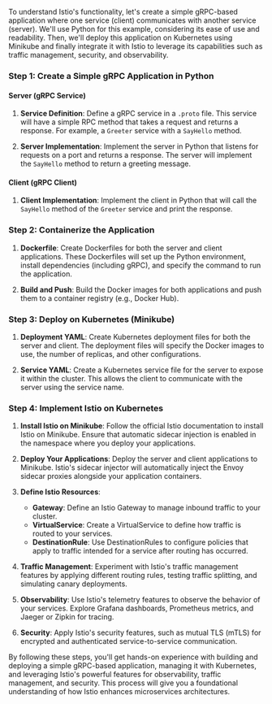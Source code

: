 To understand Istio's functionality, let's create a simple gRPC-based application where one service (client) communicates with another service (server). We'll use Python for this example, considering its ease of use and readability. Then, we'll deploy this application on Kubernetes using Minikube and finally integrate it with Istio to leverage its capabilities such as traffic management, security, and observability.

### Step 1: Create a Simple gRPC Application in Python

#### Server (gRPC Service)

1. **Service Definition**: Define a gRPC service in a `.proto` file. This service will have a simple RPC method that takes a request and returns a response. For example, a `Greeter` service with a `SayHello` method.
   
2. **Server Implementation**: Implement the server in Python that listens for requests on a port and returns a response. The server will implement the `SayHello` method to return a greeting message.

#### Client (gRPC Client)

1. **Client Implementation**: Implement the client in Python that will call the `SayHello` method of the `Greeter` service and print the response.

### Step 2: Containerize the Application

1. **Dockerfile**: Create Dockerfiles for both the server and client applications. These Dockerfiles will set up the Python environment, install dependencies (including gRPC), and specify the command to run the application.

2. **Build and Push**: Build the Docker images for both applications and push them to a container registry (e.g., Docker Hub).

### Step 3: Deploy on Kubernetes (Minikube)

1. **Deployment YAML**: Create Kubernetes deployment files for both the server and client. The deployment files will specify the Docker images to use, the number of replicas, and other configurations.

2. **Service YAML**: Create a Kubernetes service file for the server to expose it within the cluster. This allows the client to communicate with the server using the service name.

### Step 4: Implement Istio on Kubernetes

1. **Install Istio on Minikube**: Follow the official Istio documentation to install Istio on Minikube. Ensure that automatic sidecar injection is enabled in the namespace where you deploy your applications.

2. **Deploy Your Applications**: Deploy the server and client applications to Minikube. Istio's sidecar injector will automatically inject the Envoy sidecar proxies alongside your application containers.

3. **Define Istio Resources**:
   - **Gateway**: Define an Istio Gateway to manage inbound traffic to your cluster.
   - **VirtualService**: Create a VirtualService to define how traffic is routed to your services.
   - **DestinationRule**: Use DestinationRules to configure policies that apply to traffic intended for a service after routing has occurred.

4. **Traffic Management**: Experiment with Istio's traffic management features by applying different routing rules, testing traffic splitting, and simulating canary deployments.

5. **Observability**: Use Istio's telemetry features to observe the behavior of your services. Explore Grafana dashboards, Prometheus metrics, and Jaeger or Zipkin for tracing.

6. **Security**: Apply Istio's security features, such as mutual TLS (mTLS) for encrypted and authenticated service-to-service communication.

By following these steps, you'll get hands-on experience with building and deploying a simple gRPC-based application, managing it with Kubernetes, and leveraging Istio's powerful features for observability, traffic management, and security. This process will give you a foundational understanding of how Istio enhances microservices architectures.